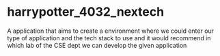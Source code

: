 # harrypotter_4032_nextech
A application that aims to create a environment where we could enter our type of application and the tech stack to use and it would recommend in which lab of the CSE dept we can develop the given application
